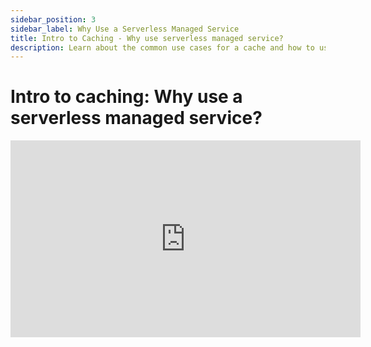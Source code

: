 ```yaml
---
sidebar_position: 3
sidebar_label: Why Use a Serverless Managed Service
title: Intro to Caching - Why use serverless managed service?
description: Learn about the common use cases for a cache and how to use them in your daily work.
---
```


# Intro to caching: Why use a serverless managed service?

<iframe width="560" height="315" src="https://www.youtube.com/embed/UJ2lZ8b8txI" title="YouTube video player" frameborder="0" allow="accelerometer; autoplay; clipboard-write; encrypted-media; gyroscope; picture-in-picture; web-share" allowfullscreen></iframe>
